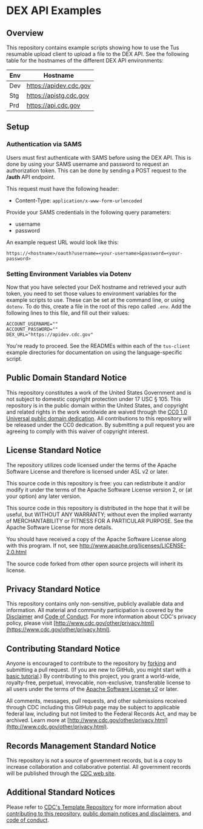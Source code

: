# DEX API Examples

## Overview

This repository contains example scripts showing how to use the Tus resumable upload client to upload a file to the DEX API. See the following table for the hostnames of the different DEX API environments:

| Env  | Hostname               |
| ---- | ---------------------- |
| Dev  | https://apidev.cdc.gov |
| Stg  | https://apistg.cdc.gov |
| Prd  | https://api.cdc.gov    |

## Setup

### Authentication via SAMS

Users must first authenticate with SAMS before using the DEX API. This is done by using your SAMS username and password to request an authorization token. This can be done by sending a POST request to the **/auth** API endpoint.

This request must have the following header:

- Content-Type: `application/x-www-form-urlencoded`

Provide your SAMS credentials in the following query parameters:

- username
- password

An example request URL would look like this:

`https://<hostname>/oauth?username=<your-username>&password=<your-password>`

### Setting Environment Variables via Dotenv

Now that you have selected your DeX hostname and retrieved your auth token, you need to set those values to environment variables for the example scripts to use. These can be set at the command line, or using `dotenv`. To do this, create a file in the root of this repo called `.env`. Add the following lines to this file, and fill out their values:

```
ACCOUNT_USERNAME=""
ACCOUNT_PASSWORD=""
DEX_URL="https://apidev.cdc.gov"
```

You're ready to proceed. See the READMEs within each of the `tus-client` example directories for documentation on using the language-specific script.

## Public Domain Standard Notice

This repository constitutes a work of the United States Government and is not
subject to domestic copyright protection under 17 USC § 105. This repository is in
the public domain within the United States, and copyright and related rights in
the work worldwide are waived through the [CC0 1.0 Universal public domain dedication](https://creativecommons.org/publicdomain/zero/1.0/).
All contributions to this repository will be released under the CC0 dedication. By
submitting a pull request you are agreeing to comply with this waiver of
copyright interest.

## License Standard Notice

The repository utilizes code licensed under the terms of the Apache Software
License and therefore is licensed under ASL v2 or later.

This source code in this repository is free: you can redistribute it and/or modify it under
the terms of the Apache Software License version 2, or (at your option) any
later version.

This source code in this repository is distributed in the hope that it will be useful, but WITHOUT ANY
WARRANTY; without even the implied warranty of MERCHANTABILITY or FITNESS FOR A
PARTICULAR PURPOSE. See the Apache Software License for more details.

You should have received a copy of the Apache Software License along with this
program. If not, see http://www.apache.org/licenses/LICENSE-2.0.html

The source code forked from other open source projects will inherit its license.

## Privacy Standard Notice

This repository contains only non-sensitive, publicly available data and
information. All material and community participation is covered by the
[Disclaimer](https://github.com/CDCgov/template/blob/master/DISCLAIMER.md)
and [Code of Conduct](https://github.com/CDCgov/template/blob/master/code-of-conduct.md).
For more information about CDC's privacy policy, please visit [http://www.cdc.gov/other/privacy.html](https://www.cdc.gov/other/privacy.html).

## Contributing Standard Notice

Anyone is encouraged to contribute to the repository by [forking](https://help.github.com/articles/fork-a-repo)
and submitting a pull request. (If you are new to GitHub, you might start with a
[basic tutorial](https://help.github.com/articles/set-up-git).) By contributing
to this project, you grant a world-wide, royalty-free, perpetual, irrevocable,
non-exclusive, transferable license to all users under the terms of the
[Apache Software License v2](http://www.apache.org/licenses/LICENSE-2.0.html) or
later.

All comments, messages, pull requests, and other submissions received through
CDC including this GitHub page may be subject to applicable federal law, including but not limited to the Federal Records Act, and may be archived. Learn more at [http://www.cdc.gov/other/privacy.html](http://www.cdc.gov/other/privacy.html).

## Records Management Standard Notice

This repository is not a source of government records, but is a copy to increase
collaboration and collaborative potential. All government records will be
published through the [CDC web site](http://www.cdc.gov).

## Additional Standard Notices

Please refer to [CDC's Template Repository](https://github.com/CDCgov/template)
for more information about [contributing to this repository](https://github.com/CDCgov/template/blob/master/CONTRIBUTING.md),
[public domain notices and disclaimers](https://github.com/CDCgov/template/blob/master/DISCLAIMER.md),
and [code of conduct](https://github.com/CDCgov/template/blob/master/code-of-conduct.md).
